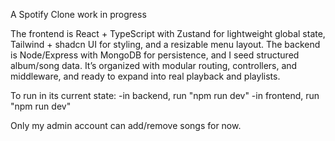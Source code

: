 A Spotify Clone work in progress

The frontend is React + TypeScript with Zustand for lightweight global state, Tailwind + shadcn UI for styling, and a resizable menu layout.
The backend is Node/Express with MongoDB for persistence, and I seed structured album/song data. 
It’s organized with modular routing, controllers, and middleware, and ready to expand into real playback and playlists.


To run in its current state: 
  -in backend, run "npm run dev"
  -in frontend, run "npm run dev"

Only my admin account can add/remove songs for now.
